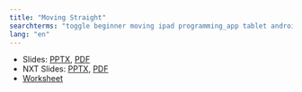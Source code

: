```yaml
---
title: "Moving Straight"
searchterms: "toggle beginner moving ipad programming_app tablet android app moving_straight forward backward"
lang: "en"
---
```

 <ul>
 <li class="ng-binding">Slides:
 <a href="translations/en-us/beginner/MovingStraight.pptx">PPTX</a>,
 <a href="translations/en-us/beginner/MovingStraight.pdf">PDF</a>
 </li>
<li class="ng-binding">NXT Slides:
<a href="translations/en-us/beginner/MovingStraightNXT.pptx">PPTX</a>,
<a href="translations/en-us/beginner/MovingStraightNXT.pdf">PDF</a>
</li>
 <li><a href="translations/en-us/beginner/MovingStraight.docx">Worksheet</a>
 </li>

 </ul>

